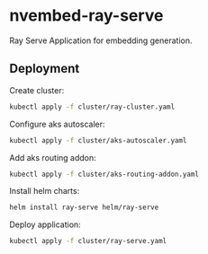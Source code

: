 # nvembed-ray-serve

Ray Serve Application for embedding generation.

## Deployment

Create cluster:

```bash
kubectl apply -f cluster/ray-cluster.yaml
```

Configure aks autoscaler:

```bash
kubectl apply -f cluster/aks-autoscaler.yaml
```

Add aks routing addon:

```bash
kubectl apply -f cluster/aks-routing-addon.yaml
```

Install helm charts:

```bash
helm install ray-serve helm/ray-serve
```

Deploy application:

```bash
kubectl apply -f cluster/ray-serve.yaml
```
